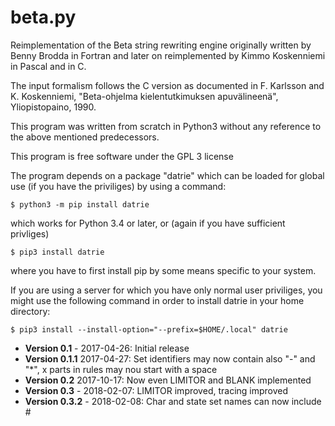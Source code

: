 beta.py
=======

Reimplementation of the Beta string rewriting engine originally written by Benny Brodda in Fortran and later on reimplemented by Kimmo Koskenniemi in Pascal and in C.

The input formalism follows the C version as documented in F. Karlsson and K. Koskenniemi, "Beta-ohjelma kielentutkimuksen apuvälineenä", Yliopistopaino, 1990.

This program was written from scratch in Python3 without any reference to the above mentioned predecessors.

This program is free software under the GPL 3 license

The program depends on a package "datrie" which can be loaded for global use (if you have the priviliges) by using a command:

    $ python3 -m pip install datrie

which works for Python 3.4 or later, or (again if you have sufficient privliges)

    $ pip3 install datrie

where you have to first install pip by some means specific to your system.

If you are using a server for which you have only normal user priviliges, you might use the following command in order to install datrie in your home directory:

    $ pip3 install --install-option="--prefix=$HOME/.local" datrie

- **Version 0.1** - 2017-04-26: Initial release
- **Version 0.1.1** 2017-04-27: Set identifiers may now contain also "-" and "*", x parts in rules may nou start with a space 
- **Version 0.2** 2017-10-17: Now even LIMITOR and BLANK implemented
- **Version 0.3** - 2018-02-07: LIMITOR improved, tracing improved
- **Version 0.3.2** - 2018-02-08: Char and state set names can now include #
